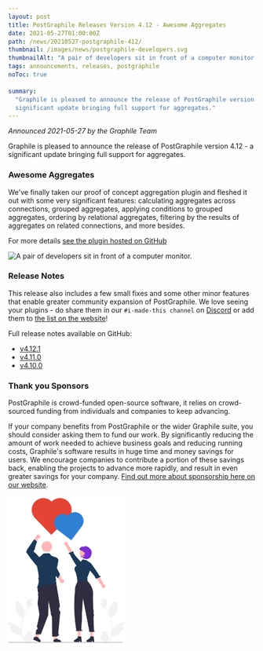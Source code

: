 ```yaml
---
layout: post
title: PostGraphile Releases Version 4.12 - Awesome Aggregates
date: 2021-05-27T01:00:00Z
path: /news/20210527-postgraphile-412/
thumbnail: /images/news/postgraphile-developers.svg
thumbnailAlt: "A pair of developers sit in front of a computer monitor."
tags: announcements, releases, postgraphile
noToc: true

summary:
  "Graphile is pleased to announce the release of PostGraphile version 4.12 - a
  significant update bringing full support for aggregates."
---
```


_Announced 2021-05-27 by the Graphile Team_

<p class='intro'>
Graphile is pleased to announce the release of PostGraphile version 4.12 - a significant update bringing full support for aggregates. 
</p>

### Awesome Aggregates

We've finally taken our proof of concept aggregation plugin and fleshed it out
with some very significant features: calculating aggregates across connections,
grouped aggregates, applying conditions to grouped aggregates, ordering by
relational aggregates, filtering by the results of aggregates on related
connections, and more besides.

For more details
[see the plugin hosted on GitHub](https://github.com/graphile/pg-aggregates)

<div class="flex flex-wrap justify-around">
<img alt="A pair of developers sit in front of a computer monitor." src="/images/news/postgraphile-developers.svg" style="max-height: 300px" />
</div>

### Release Notes

This release also includes a few small fixes and some other minor features that
enable greater community expansion of PostGraphile. We love seeing your
plugins - do share them in our `#i-made-this channel` on
[Discord](https://discord.gg/graphile) or add them to
[the list on the website](https://www.graphile.org/postgraphile/community-plugins/)!

Full release notes available on GitHub:

- [v4.12.1](https://github.com/graphile/postgraphile/releases/tag/v4.12.1)
- [v4.11.0](https://github.com/graphile/postgraphile/releases/tag/v4.11.0)
- [v4.10.0](https://github.com/graphile/postgraphile/releases/tag/v4.10.0)

### Thank you Sponsors

PostGraphile is crowd-funded open-source software, it relies on crowd-sourced
funding from individuals and companies to keep advancing.

If your company benefits from PostGraphile or the wider Graphile suite, you
should consider asking them to fund our work. By significantly reducing the
amount of work needed to achieve business goals and reducing running costs,
Graphile's software results in huge time and money savings for users. We
encourage companies to contribute a portion of these savings back, enabling the
projects to advance more rapidly, and result in even greater savings for your
company. [Find out more about sponsorship here on our website](/sponsor/).

<div class="flex flex-wrap justify-around">
<img alt="Cartoon Benjie and Jem send cartoon hearts up into the sky" src="/images/news/postgraphile-thankyou.svg" style="max-height: 300px" />
</div>
